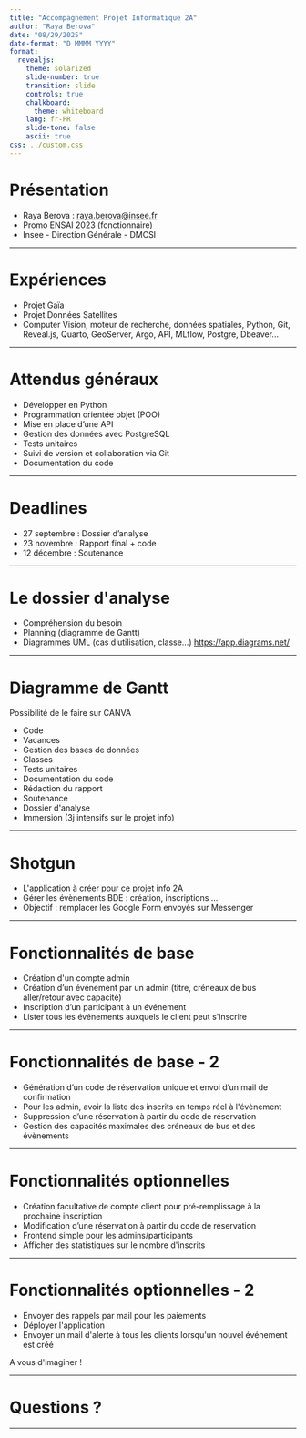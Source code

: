```yaml
---
title: "Accompagnement Projet Informatique 2A"
author: "Raya Berova"
date: "08/29/2025"
date-format: "D MMMM YYYY"
format:
  revealjs:
    theme: solarized
    slide-number: true
    transition: slide
    controls: true
    chalkboard:
      theme: whiteboard
    lang: fr-FR
    slide-tone: false
    ascii: true
css: ../custom.css
---
```


# Présentation

- Raya Berova : raya.berova@insee.fr
- Promo ENSAI 2023 (fonctionnaire)
- Insee - Direction Générale - DMCSI

---

# Expériences

- Projet Gaïa
- Projet Données Satellites
- Computer Vision, moteur de recherche, données spatiales, Python, Git, Reveal.js, Quarto, GeoServer, Argo, API, MLflow, Postgre, Dbeaver...

---

# Attendus généraux

- Développer en Python
- Programmation orientée objet (POO)
- Mise en place d’une API
- Gestion des données avec PostgreSQL
- Tests unitaires
- Suivi de version et collaboration via Git
- Documentation du code

---

# Deadlines

- 27 septembre : Dossier d’analyse
- 23 novembre : Rapport final + code
- 12 décembre : Soutenance

---

# Le dossier d'analyse

- Compréhension du besoin
- Planning (diagramme de Gantt)
- Diagrammes UML (cas d’utilisation, classe…) https://app.diagrams.net/

--- 

# Diagramme de Gantt

Possibilité de le faire sur CANVA

- Code 
- Vacances
- Gestion des bases de données
- Classes
- Tests unitaires
- Documentation du code
- Rédaction du rapport
- Soutenance
- Dossier d'analyse
- Immersion (3j intensifs sur le projet info)

---

# Shotgun

- L'application à créer pour ce projet info 2A
- Gérer les évènements BDE : création, inscriptions ...
- Objectif : remplacer les Google Form envoyés sur Messenger

---

# Fonctionnalités de base

- Création d'un compte admin
- Création d’un événement par un admin (titre, créneaux de bus aller/retour avec capacité)
- Inscription d’un participant à un événement
- Lister tous les événements auxquels le client peut s'inscrire

---

# Fonctionnalités de base - 2

- Génération d’un code de réservation unique et envoi d’un mail de confirmation
- Pour les admin, avoir la liste des inscrits en temps réel à l'évènement
- Suppression d’une réservation à partir du code de réservation
- Gestion des capacités maximales des créneaux de bus et des évènements

---

# Fonctionnalités optionnelles

- Création facultative de compte client pour pré-remplissage à la prochaine inscription
- Modification d’une réservation à partir du code de réservation
- Frontend simple pour les admins/participants
- Afficher des statistiques sur le nombre d'inscrits

---

# Fonctionnalités optionnelles - 2

- Envoyer des rappels par mail pour les paiements
- Déployer l'application
- Envoyer un mail d'alerte à tous les clients lorsqu'un nouvel événement est créé

A vous d'imaginer !

---

# Questions ?

---
